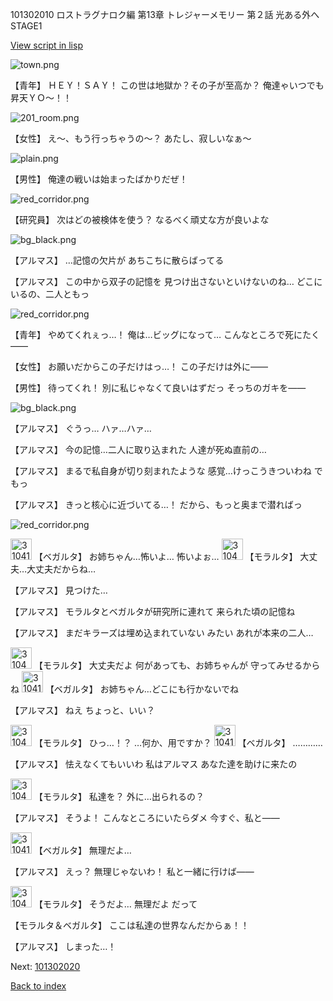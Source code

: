 101302010 ロストラグナロク編 第13章 トレジャーメモリー 第２話 光ある外へ STAGE1

[View script in lisp](../scripts/101302010.txt)

![town.png](../images/backgrounds/town.png)

【青年】
ＨＥＹ！ＳＡＹ！
この世は地獄か？その子が至高か？
俺達ゃいつでも昇天ＹＯ～！！

![201_room.png](../images/backgrounds/201_room.png)

【女性】
え～、もう行っちゃうの～？
あたし、寂しいなぁ～

![plain.png](../images/backgrounds/plain.png)

【男性】
俺達の戦いは始まったばかりだぜ！

![red_corridor.png](../images/backgrounds/red_corridor.png)

【研究員】
次はどの被検体を使う？
なるべく頑丈な方が良いよな

![bg_black.png](../images/backgrounds/bg_black.png)

【アルマス】
…記憶の欠片が
あちこちに散らばってる

【アルマス】
この中から双子の記憶を
見つけ出さないといけないのね…
どこにいるの、二人ともっ

![red_corridor.png](../images/backgrounds/red_corridor.png)

【青年】
やめてくれぇっ…！
俺は…ビッグになって…
こんなところで死にたく――

【女性】
お願いだからこの子だけはっ…！
この子だけは外に――

【男性】
待ってくれ！
別に私じゃなくて良いはずだっ
そっちのガキを――

![bg_black.png](../images/backgrounds/bg_black.png)

【アルマス】
ぐうっ…
ハァ…ハァ…

【アルマス】
今の記憶…二人に取り込まれた
人達が死ぬ直前の…

【アルマス】
まるで私自身が切り刻まれたような
感覚…けっこうきついわね
でもっ

【アルマス】
きっと核心に近づいてる…！
だから、もっと奥まで潜ればっ

![red_corridor.png](../images/backgrounds/red_corridor.png)

<img src="../images/units/3104111.png" alt="3104111.png" height="34"/>
【ベガルタ】
お姉ちゃん…怖いよ…
怖いよぉ…

<img src="../images/units/3104011.png" alt="3104011.png" height="34"/>
【モラルタ】
大丈夫…大丈夫だからね…

【アルマス】
見つけた…

【アルマス】
モラルタとベガルタが研究所に連れて
来られた頃の記憶ね

【アルマス】
まだキラーズは埋め込まれていない
みたい
あれが本来の二人…

<img src="../images/units/3104011.png" alt="3104011.png" height="34"/>
【モラルタ】
大丈夫だよ
何があっても、お姉ちゃんが
守ってみせるからね

<img src="../images/units/3104111.png" alt="3104111.png" height="34"/>
【ベガルタ】
お姉ちゃん…どこにも行かないでね

【アルマス】
ねえ
ちょっと、いい？

<img src="../images/units/3104011.png" alt="3104011.png" height="34"/>
【モラルタ】
ひっ…！？
…何か、用ですか？

<img src="../images/units/3104111.png" alt="3104111.png" height="34"/>
【ベガルタ】
…………

【アルマス】
怯えなくてもいいわ
私はアルマス
あなた達を助けに来たの

<img src="../images/units/3104011.png" alt="3104011.png" height="34"/>
【モラルタ】
私達を？
外に…出られるの？

【アルマス】
そうよ！
こんなところにいたらダメ
今すぐ、私と――

<img src="../images/units/3104111.png" alt="3104111.png" height="34"/>
【ベガルタ】
無理だよ…

【アルマス】
えっ？
無理じゃないわ！
私と一緒に行けば――

<img src="../images/units/3104011.png" alt="3104011.png" height="34"/>
【モラルタ】
そうだよ…
無理だよ
だって

【モラルタ＆ベガルタ】
ここは私達の世界なんだからぁ！！

【アルマス】
しまった…！

Next: [101302020](101302020.md)

[Back to index](index.md)
